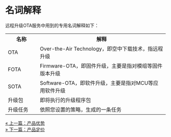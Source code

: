 # 名词解释

远程升级OTA服务中用到的专用名词解释如下：

<table>
<tr><th width="20%">名称</th><th>解释</th></tr>
<tr><td>OTA</td><td>Over-the-Air Technology，即空中下载技术，指远程升级</td></tr>
<tr><td>FOTA</td><td>Firmware-OTA，即固件升级，主要是指对模组等固件版本升级</td></tr>
<tr><td>SOTA</td><td>Software-OTA，即软件升级，主要是指对MCU等应用软件升级</td></tr>
<tr><td>升级包</td><td>即将执行的升级程序包</td></tr>
<tr><td>升级任务</td><td>依照您设置的策略，生成的一条任务</td></tr>
</table>

<div>
    <a href="/book/introduce/advantage.md">
        <span> &#171; 上一篇：产品优势</span>
        </a>
		</div>
<div>
    <a href="/book/price/rule.md">
        <span> &#187; 下一篇：产品定价</span>
    </a>
</div>